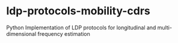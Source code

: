 # ldp-protocols-mobility-cdrs
Python Implementation of LDP protocols for longitudinal and multi-dimensional frequency estimation
